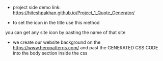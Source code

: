 * project side demo link: https://hiteshpakhan.github.io/Project_1_Quote_Generator/


* to set the icon in the title use this method
<link rel="icon" type="image/png" href="https://www.google.com/s2/favicons?domain=jacinto.design">
you can get any site icon by pasting the name of that site


* we create our website background on the 
https://www.heropatterns.com/
and past the GENERATED CSS CODE into the body section inside the css









